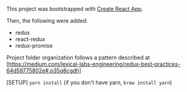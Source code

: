 This project was bootstrapped with [Create React App](https://github.com/facebookincubator/create-react-app).

Then, the following were added:
* redux
* react-redux
* redux-promise

Project folder organization follows a pattern described at [https://medium.com/lexical-labs-engineering/redux-best-practices-64d59775802e#.p35q8cgdh]

[SETUP]
`yarn install`
(if you don't have yarn, `brew install yarn`)